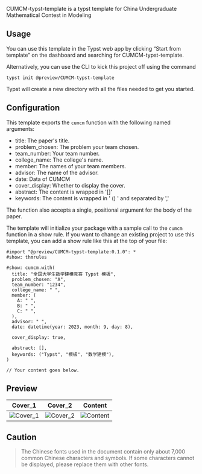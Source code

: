CUMCM-typst-template is a typst template for China Undergraduate Mathematical Contest in Modeling

## Usage

You can use this template in the Typst web app by clicking “Start from template” on the dashboard and searching for CUMCM-typst-template.

Alternatively, you can use the CLI to kick this project off using the command

```
typst init @preview/CUMCM-typst-template
```

Typst will create a new directory with all the files needed to get you started.

## Configuration

This template exports the `cumcm` function with the following named arguments:

- title: The paper's title.
- problem_chosen: The problem your team chosen.
- team_number: Your team number.
- college_name: The college's name.
- member: The names of your team members.
- advisor: The name of the advisor.
- date: Data of CUMCM
- cover_display: Whether to display the cover.
- abstract: The content is wrapped in '[]'
- keywords: The content is wrapped in ' () ' and separated by ','

The function also accepts a single, positional argument for the body of the paper.

The template will initialize your package with a sample call to the `cumcm` function in a show rule. If you want to change an existing project to use this template, you can add a show rule like this at the top of your file:

```typ
#import "@preview/CUMCM-typst-template:0.1.0": *
#show: thmrules

#show: cumcm.with(
  title: "全国大学生数学建模竞赛 Typst 模板",
  problem_chosen: "A",
  team_number: "1234",
  college_name: " ",
  member: (
    A: " ",
    B: " ",
    C: " ",
  ),
  advisor: " ",
  date: datetime(year: 2023, month: 9, day: 8),

  cover_display: true,

  abstract: [],
  keywords: ("Typst", "模板", "数学建模"),
)

// Your content goes below.
```

## Preview

|  Cover_1 |  Cover_2  |  Content  |
|:---:|:---:|:---:|
| ![Cover_1](https://github.com/a-kkiri/CUMCM-typst-template/blob/38309b04a9edc039def0f7a093eaa640989ccee8/figures/p1.jpg?raw=true) | ![Cover_2](https://github.com/a-kkiri/CUMCM-typst-template/blob/38309b04a9edc039def0f7a093eaa640989ccee8/figures/p2.jpg?raw=true)| ![Content](https://github.com/a-kkiri/CUMCM-typst-template/blob/38309b04a9edc039def0f7a093eaa640989ccee8/figures/p4.jpg?raw=true)|

## Caution

 > The Chinese fonts used in the document contain only about 7,000 common Chinese characters and symbols. If some characters cannot be displayed, please replace them with other fonts.